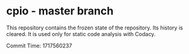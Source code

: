 # cpio - master branch

This repository contains the frozen state of the repository.
Its history is cleared. It is used only for static code
analysis with Codacy.

Commit Time: 1717560237